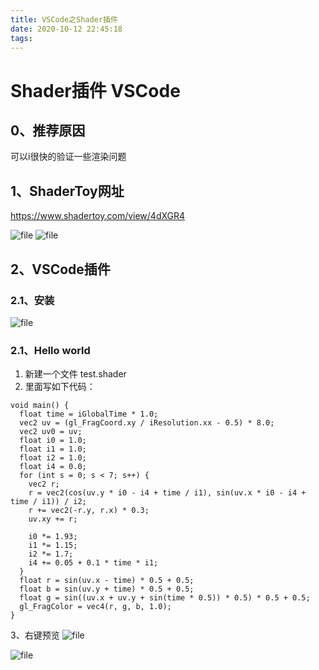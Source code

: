 ```yaml
---
title: VSCode之Shader插件
date: 2020-10-12 22:45:18
tags:
---
```

# Shader插件 VSCode
## 0、推荐原因
可以i很快的验证一些渲染问题


## 1、ShaderToy网址
https://www.shadertoy.com/view/4dXGR4

![file](http://jeff.spring4all.com/FgYh43AWI02JWNJ-6SncSzGqwQ7T)
![file](http://jeff.spring4all.com/Fu-8G0vm381z1rX3KKfTicF3uxKj)

## 2、VSCode插件
### 2.1、安装
![file](http://jeff.spring4all.com/Fo_raOcAmtq67vB1yfVNn3r67Yrk)


### 2.1、Hello world
1. 新建一个文件 test.shader
2. 里面写如下代码：
```
void main() {
  float time = iGlobalTime * 1.0;
  vec2 uv = (gl_FragCoord.xy / iResolution.xx - 0.5) * 8.0;
  vec2 uv0 = uv;
  float i0 = 1.0;
  float i1 = 1.0;
  float i2 = 1.0;
  float i4 = 0.0;
  for (int s = 0; s < 7; s++) {
    vec2 r;
    r = vec2(cos(uv.y * i0 - i4 + time / i1), sin(uv.x * i0 - i4 + time / i1)) / i2;
    r += vec2(-r.y, r.x) * 0.3;
    uv.xy += r;
 
    i0 *= 1.93;
    i1 *= 1.15;
    i2 *= 1.7;
    i4 += 0.05 + 0.1 * time * i1;
  }
  float r = sin(uv.x - time) * 0.5 + 0.5;
  float b = sin(uv.y + time) * 0.5 + 0.5;
  float g = sin((uv.x + uv.y + sin(time * 0.5)) * 0.5) * 0.5 + 0.5;
  gl_FragColor = vec4(r, g, b, 1.0);
}
```

3、右键预览
![file](http://jeff.spring4all.com/Fg7ruQZf7AAH5BzZaHsOhmvgImWH)

![file](http://jeff.spring4all.com/FoV0q3WutAoDXhWmQSF7K-B9v71Z)
